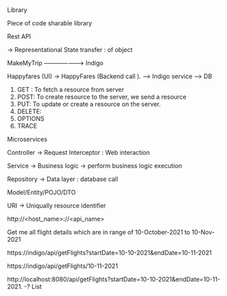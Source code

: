 
Library


Piece of code sharable library

Rest API

-> Representational State transfer  : of object


MakeMyTrip ———————> Indigo

Happyfares (UI) -> HappyFares (Backend call ). ——>   Indigo service ——> DB


1. GET : To fetch a resource from server
2. POST: To create resource to the server, we send a resource
3. PUT: To update or create a resource on the server.
4. DELETE:
5. OPTIONS
6. TRACE


Microservices


Controller -> Request Interceptor : Web interaction

Service -> Business logic -> perform business logic execution

Repository -> Data layer : database call

Model/Entity/POJO/DTO


URI -> Uniqually resource identifier


http://<host_name>:<port>/<context-path>/<api_name>


Get me all flight details which are in range of 10-October-2021 to 10-Nov-2021

https://indigo/api/getFlights?startDate=10-10-2021&endDate=10-11-2021

https://indigo/api/getFlights/10-11-2021

http://localhost:8080/api/getFlights?startDate=10-10-2021&endDate=10-11-2021.  -? List<FlightDetaills>	





